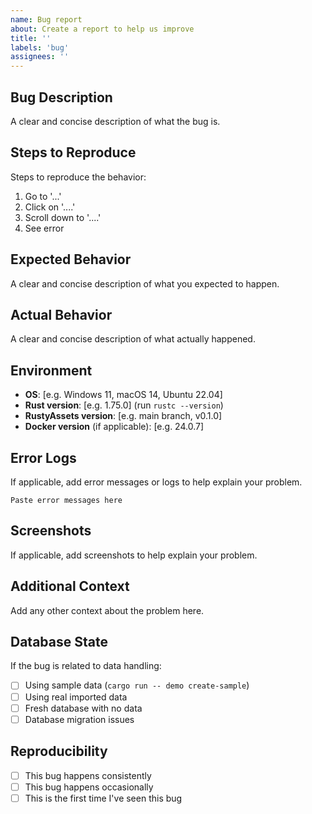 ```yaml
---
name: Bug report
about: Create a report to help us improve
title: ''
labels: 'bug'
assignees: ''
---
```


## Bug Description
A clear and concise description of what the bug is.

## Steps to Reproduce
Steps to reproduce the behavior:
1. Go to '...'
2. Click on '....'
3. Scroll down to '....'
4. See error

## Expected Behavior
A clear and concise description of what you expected to happen.

## Actual Behavior
A clear and concise description of what actually happened.

## Environment
- **OS**: [e.g. Windows 11, macOS 14, Ubuntu 22.04]
- **Rust version**: [e.g. 1.75.0] (run `rustc --version`)
- **RustyAssets version**: [e.g. main branch, v0.1.0]
- **Docker version** (if applicable): [e.g. 24.0.7]

## Error Logs
If applicable, add error messages or logs to help explain your problem.

```
Paste error messages here
```

## Screenshots
If applicable, add screenshots to help explain your problem.

## Additional Context
Add any other context about the problem here.

## Database State
If the bug is related to data handling:
- [ ] Using sample data (`cargo run -- demo create-sample`)
- [ ] Using real imported data
- [ ] Fresh database with no data
- [ ] Database migration issues

## Reproducibility
- [ ] This bug happens consistently
- [ ] This bug happens occasionally
- [ ] This is the first time I've seen this bug
